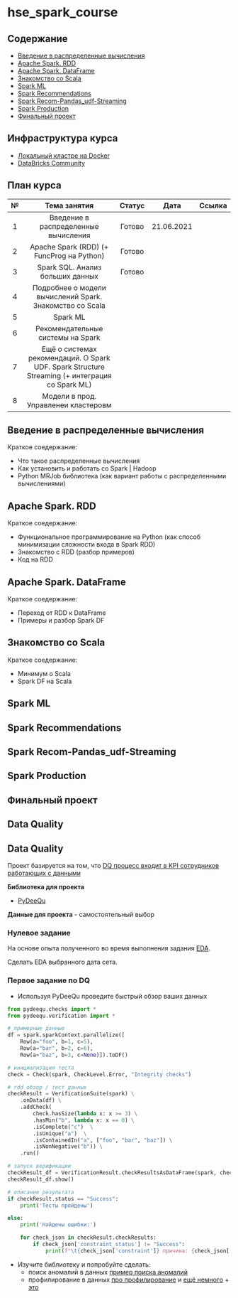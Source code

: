 # hse_spark_course

## Cодержание
- [Введение в распределенные вычисления](#t1)
- [Apache Spark. RDD](#t2)
- [Apache Spark. DataFrame](#t3)
- [Знакомство со Scala](#t4)
- [Spark ML](#t5)
- [Spark Recommendations](#t6)
- [Spark Recom-Pandas_udf-Streaming](#t7)
- [Spark Production](#t8)
- [Финальный проект](#finpro)



## Инфраструктура курса

- [Локальный кластре на Docker](https://github.com/NameArtem/hadoop-spark-standalone-docker)
- [DataBricks Community](/tutorials/databricks_tutorial)

## План курса

|№|Тема занятия| Статус| Дата | Ссылка|
|:---:|:---:|:---:|:---:|:---:|
|1| Введение в распределенные вычисления |Готово |21.06.2021||
|2| Apache Spark (RDD) (+ FuncProg на Python) | Готово |||
|3| Spark SQL. Анализ больших данных | Готово |||
|4| Подробнее о модели вычислений Spark. Знакомство со Scala | |||
|5| Spark ML | |||
|6| Рекомендательные системы на Spark | |||
|7| Ещё о системах рекомендаций. О Spark UDF. Spark Structure Streaming (+ интеграция со Spark ML) | |||
|8| Модели в прод. Управленеи кластеровм  | |||



## Введение в распределенные вычисления
<a name='t1'></a>

Краткое соедержание:
- Что такое распределенные вычисления
- Как установить и работать со Spark | Hadoop
- Python MRJob библиотека (как вариант работы с распределенными вычислениями)


## Apache Spark. RDD
<a name='t2'></a>

Краткое соедержание:
- Функциональное программирование на Python (как способ минимизации сложности входа в Spark RDD)
- Знакомство с RDD (разбор примеров)
- Код на RDD

## Apache Spark. DataFrame
<a name='t3'></a>

Краткое соедержание:
- Переход от RDD к DataFrame
- Примеры и разбор Spark DF

## Знакомство со Scala
<a name='t4'></a>

Краткое соедержание:
- Минимум о Scala
- Spark DF на Scala


## Spark ML
<a name='t5'></a>



## Spark Recommendations
<a name='t6'></a>




## Spark Recom-Pandas_udf-Streaming

<a name='t7'></a>


## Spark Production

<a name='t8'></a>


## Финальный проект
<a name='finpro'></a>

## Data Quality

## Data Quality

Проект базируется на том, что [DQ процесс входит в KPI сотрудников работающих с данными](https://www.datafold.com/blog/the-state-of-data-quality-in-2021/)

**Библиотека для проекта**

- [PyDeeQu](https://pypi.org/project/pydeequ/)

**Данные для проекта** - самостоятельный выбор

### Нулевое задание

На основе опыта полученного во время выполнения задания [EDA](https://github.com/NameArtem/hse_spark_course/blob/fzth/classwork/d4/1_eda/1_1_Spark_EDA.ipynb).

Сделать EDA выбранного дата сета.

### Первое задание по DQ

- Используя PyDeeQu проведите быстрый обзор ваших данных

```Python
from pydeequ.checks import *
from pydeequ.verification import *

# примерные данные
df = spark.sparkContext.parallelize([
    Row(a="foo", b=1, c=5),
    Row(a="bar", b=2, c=6),
    Row(a="baz", b=3, c=None)]).toDF()

# инициализация теста
check = Check(spark, CheckLevel.Error, "Integrity checks")

# rdd обзор / тест данных
checkResult = VerificationSuite(spark) \
    .onData(df) \
    .addCheck(
        check.hasSize(lambda x: x >= 3) \
        .hasMin("b", lambda x: x == 0) \
        .isComplete("c")  \
        .isUnique("a")  \
        .isContainedIn("a", ["foo", "bar", "baz"]) \
        .isNonNegative("b")) \
    .run()

# запуск верификации
checkResult_df = VerificationResult.checkResultsAsDataFrame(spark, checkResult)
checkResult_df.show()

# описание результата
if checkResult.status == "Success":
    print('Тесты пройдены')

else:
    print('Найдены ошибки:')

    for check_json in checkResult.checkResults:
        if check_json['constraint_status'] != "Success":
            print(f"\t{check_json['constraint']} причина: {check_json['constraint_message']}")
```

- Изучите библиотеку и попробуйте сделать:
  - поиск аномалий в данных [пример поиска аномалий](https://www.reg.ru/blog/ishchem-anomalii-s-python-chast-1/)
  - профилирование в данных [про профилирование](https://www.machinelearningmastery.ru/automated-data-profiling-99523e51048e/) и [ещё немного](https://habr.com/ru/post/441538/) + [это](https://www.dvbi.ru/articles/reading/data-profiling-is-necessary-step-towards-building-DWH)



<br>
